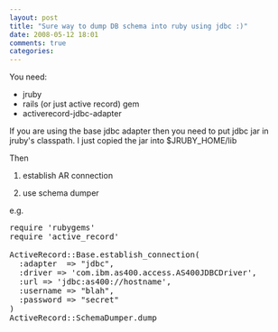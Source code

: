 ```yaml
---
layout: post
title: "Sure way to dump DB schema into ruby using jdbc :)"
date: 2008-05-12 18:01
comments: true
categories: 
---
```


<p>You need:</p>

<ul><li>jruby</li>
<li>rails (or just active record) gem</li>
<li>activerecord-jdbc-adapter</li>
</ul><p>If you are using the base jdbc adapter then you need to put jdbc jar in jruby's classpath. I just copied the jar into $JRUBY_HOME/lib</p>

<p>Then</p>

<ol><li><p>establish AR connection</p></li>
<li><p>use schema dumper</p></li>
</ol><p>e.g.</p>

<pre>
require 'rubygems'
require 'active_record'

ActiveRecord::Base.establish_connection(
  :adapter  =&gt; "jdbc",
  :driver =&gt; 'com.ibm.as400.access.AS400JDBCDriver',
  :url =&gt; 'jdbc:as400://hostname',
  :username =&gt; "blah",
  :password =&gt; "secret"
)
ActiveRecord::SchemaDumper.dump
</pre>

